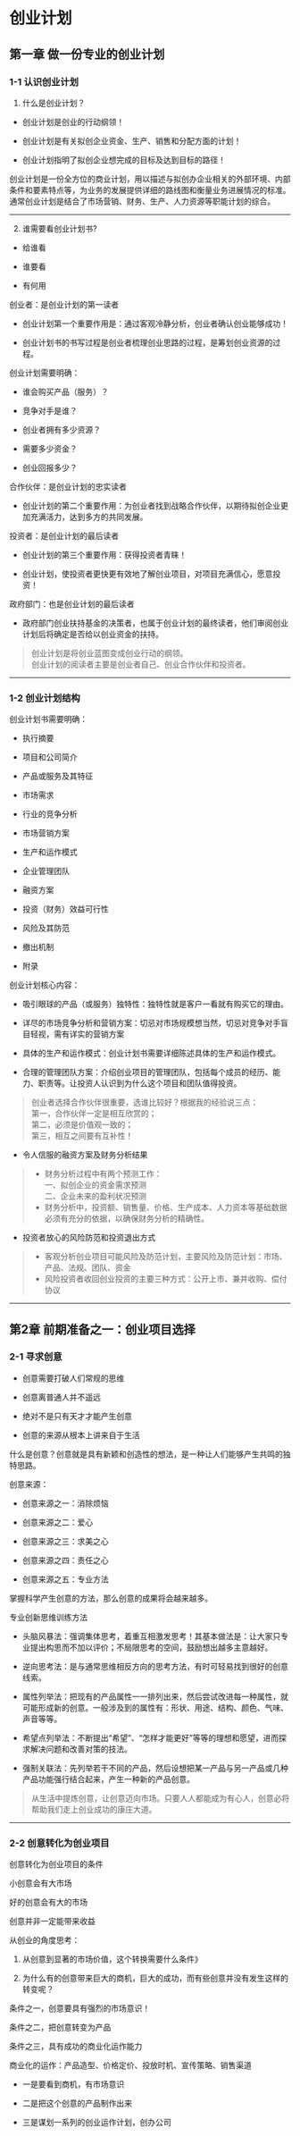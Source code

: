 # 创业计划

## 第一章 做一份专业的创业计划

### 1-1 认识创业计划

1. 什么是创业计划？

 - 创业计划是创业的行动纲领！

 - 创业计划是有关拟创企业资金、生产、销售和分配方面的计划！

 - 创业计划指明了拟创企业想完成的目标及达到目标的路径！

创业计划是一份全方位的商业计划，用以描述与拟创办企业相关的外部环境、内部条件和要素特点等，为业务的发展提供详细的路线图和衡量业务进展情况的标准。通常创业计划是结合了市场营销、财务、生产、人力资源等职能计划的综合。

---

2. 谁需要看创业计划书?

  - 给谁看

  - 谁要看

  - 有何用

创业者：是创业计划的第一读者

- 创业计划第一个重要作用是：通过客观冷静分析，创业者确认创业能够成功！

- 创业计划书的书写过程是创业者梳理创业思路的过程，是筹划创业资源的过程。


创业计划需要明确：

  - 谁会购买产品（服务）？

  - 竞争对手是谁？

  - 创业者拥有多少资源？

  - 需要多少资金？

  - 创业回报多少？


合作伙伴：是创业计划的忠实读者

 - 创业计划的第二个重要作用：为创业者找到战略合作伙伴，以期待拟创企业更加充满活力，达到多方的共同发展。

投资者：是创业计划的最后读者

 - 创业计划的第三个重要作用：获得投资者青睐！

 - 创业计划，使投资者更快更有效地了解创业项目，对项目充满信心，愿意投资！

政府部门：也是创业计划的最后读者

 - 政府部门创业扶持基金的决策者，也属于创业计划的最终读者，他们审阅创业计划后将确定是否给以创业资金的扶持。

> 创业计划是将创业蓝图变成创业行动的纲领。<br/>
创业计划的阅读者主要是创业者自己、创业合作伙伴和投资者。

---

### 1-2 创业计划结构

创业计划书需要明确：

- 执行摘要

- 项目和公司简介

- 产品或服务及其特征

- 市场需求

- 行业的竞争分析

- 市场营销方案

- 生产和运作模式

- 企业管理团队

- 融资方案

- 投资（财务）效益可行性

- 风险及其防范

- 撤出机制

- 附录

创业计划核心内容：

- 吸引眼球的产品（或服务）独特性：独特性就是客户一看就有购买它的理由。

- 详尽的市场竞争分析和营销方案：切忌对市场规模想当然，切忌对竞争对手盲目轻视，需有详实的营销方案

- 具体的生产和运作模式：创业计划书需要详细陈述具体的生产和运作模式。

- 合理的管理团队方案：介绍创业项目的管理团队，包括每个成员的经历、能力、职责等。让投资人认识到为什么这个项目和团队值得投资。

>创业者选择合作伙伴很重要，选谁比较好？根据我的经验说三点：<br/>第一，合作伙伴一定是相互欣赏的；<br/>第二，必须是价值观一致的；<br/>第三，相互之间要有互补性！

- 令人信服的融资方案及财务分析结果

>- 财务分析过程中有两个预测工作：<br/>一、拟创企业的资金需求预测<br/>二、企业未来的盈利状况预测<br/>
>- 财务分析中，投资额、销售量、价格、生产成本、人力资本等基础数据必须有充分的依据，以确保财务分析的精确性。

- 投资者放心的风险防范和投资退出方式

>- 客观分析创业项目可能风险及防范计划，主要风险及防范计划：市场、产品、法规、团队、资金
>- 风险投资者收回创业投资的主要三种方式：公开上市、兼并收购、偿付协议

---

## 第2章 前期准备之一：创业项目选择

### 2-1 寻求创意

- 创意需要打破人们常规的思维

- 创意离普通人并不遥远

- 绝对不是只有天才才能产生创意

- 创意的来源从根本上讲来自于生活

什么是创意？创意就是具有新颖和创造性的想法，是一种让人们能够产生共鸣的独特思路。

创意来源：

- 创意来源之一：消除烦恼

- 创意来源之二：爱心

- 创意来源之三：求美之心

- 创意来源之四：责任之心

- 创意来源之五：专业方法

掌握科学产生创意的方法，那么创意的成果将会越来越多。

专业创新思维训练方法

- 头脑风暴法：强调集体思考，着重互相激发思考！其基本做法是：让大家只专业提出构思而不加以评价；不局限思考的空间，鼓励想出越多主意越好。

- 逆向思考法：是与通常思维相反方向的思考方法，有时可轻易找到很好的创意线索。

- 属性列举法：把现有的产品属性一一排列出来，然后尝试改进每一种属性，就可能形成新的创意。一般涉及到的属性有：形状、用途、结构、颜色、气味、声音等等。

- 希望点列举法：不断提出“希望”、“怎样才能更好”等等的理想和愿望，进而探求解决问题和改善对策的技法。

- 强制关联法：先列举若干不同的产品，然后设想把某一产品与另一产品或几种产品功能强行结合起来，产生一种新的产品创意。

>从生活中提炼创意，让创意迈向市场。只要人人都能成为有心人，创意必将帮助我们走上创业成功的康庄大道。

---

### 2-2 创意转化为创业项目

 创意转化为创业项目的条件

 小创意会有大市场

 好的创意会有大的市场

 创意并非一定能带来收益

 从创业的角度思考：

 1. 从创意到显著的市场价值，这个转换需要什么条件》

 2. 为什么有的创意带来巨大的商机，巨大的成功，而有些创意并没有发生这样的转变呢？

条件之一，创意要具有强烈的市场意识！

条件之二，把创意转变为产品

条件之三，具有成功的商业化运作能力

商业化的运作：产品造型、价格定价、投放时机、宣传策略、销售渠道

- 一是要看到商机，有市场意识

- 二是把这个创意的产品制作出来

- 三是谋划一系列的创业运作计划，创办公司
